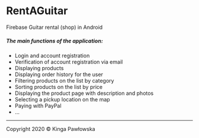 # RentAGuitar
Firebase Guitar rental (shop) in Android

##### The main functions of the application:
- Login and account registration
- Verification of account registration via email
- Displaying products
- Displaying order history for the user
- Filtering products on the list by category
- Sorting products on the list by price
- Displaying the product page with description and photos
- Selecting a pickup location on the map
- Paying with PayPal
- ...

---
Copyright 2020 © Kinga Pawłowska